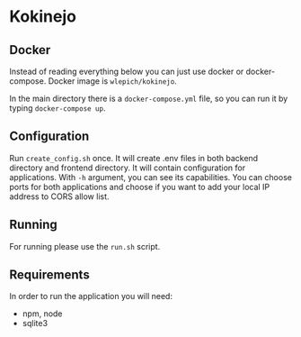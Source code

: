 # Kokinejo

## Docker

Instead of reading everything below you can just use docker or docker-compose.
Docker image is `wlepich/kokinejo`.

In the main directory there is a `docker-compose.yml` file, so you can
run it by typing `docker-compose up`.

## Configuration 

Run `create_config.sh` once. It will create .env files in both
backend directory and frontend directory. It will contain configuration
for applications. With `-h` argument, you can see its capabilities.
You can choose ports for both applications and choose if you want to
add your local IP address to CORS allow list.

## Running 

For running please use the `run.sh` script.

## Requirements

In order to run the application you will need:

- npm, node
- sqlite3
